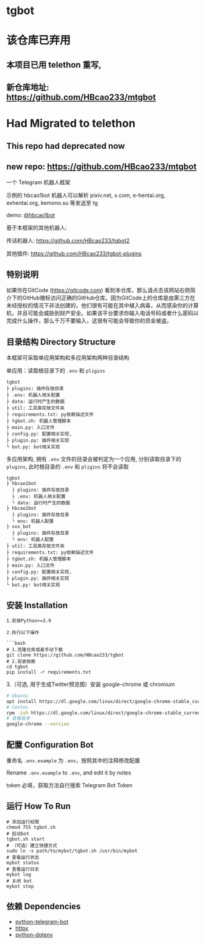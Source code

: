 # tgbot
# 该仓库已弃用
## 本项目已用 telethon 重写,
## 新仓库地址: https://github.com/HBcao233/mtgbot
# Had Migrated to telethon
## This repo had deprecated now
## new repo: https://github.com/HBcao233/mtgbot

一个 Telegram 机器人框架

示例的 hbcao1bot 机器人可以解析 pixiv.net, x.com, e-hentai.org, exhentai.org, kemono.su 等发送至 tg

demo: [@hbcao1bot](https://t.me/hbcao1bot)

基于本框架的其他机器人: 

传话机器人: https://github.com/HBcao233/tgbot2

其他插件: https://github.com/HBcao233/tgbot-plugins

## 特别说明

如果你在GitCode (https://gitcode.com) 看到本仓库，那么请点击该网站右侧简介下的GitHub徽标访问正确的GitHub仓库。因为GitCode上的仓库是由第三方在未经授权的情况下非法创建的，他们很有可能在其中植入病毒，从而感染你的计算机，并且可能会威胁到财产安全。如果该平台要求你输入电话号码或者什么密码以完成什么操作，那么千万不要输入，这很有可能会导致你的资金被盗。

## 目录结构 Directory Structure
本框架可采取单应用架构和多应用架构两种目录结构

单应用：读取根目录下的 `.env` 和 `pligins`
```
tgbot
├ plugins: 插件存放目录
├ .env: 机器人相关配置
├ data: 运行时产生的数据
├ util: 工具类存放文件夹
├ requirements.txt: py依赖描述文件
├ tgbot.sh: 机器人管理脚本
├ main.py: 入口文件
├ config.py: 配置相关实现,
├ plugin.py: 插件相关实现
└ bot.py: bot相关实现
```

多应用架构, 拥有 `.env` 文件的目录会被判定为一个应用, 分别读取目录下的 `plugins`, 此时根目录的 `.env` 和 `pligins` 将不会读取
```
tgbot
├ hbcao1bot
  ├ plugins: 插件存放目录
  ├ .env: 机器人相关配置
  └ data: 运行时产生的数据
├ hbcao2bot
  ├ plugins: 插件存放目录
  └ env: 机器人配置
├ xxx_bot
  ├ plugins: 插件存放目录
  └ env: 机器人配置
├ util: 工具类存放文件夹
├ requirements.txt: py依赖描述文件
├ tgbot.sh: 机器人管理脚本
├ main.py: 入口文件
├ config.py: 配置相关实现,
├ plugin.py: 插件相关实现
└ bot.py: bot相关实现
```

## 安装 Installation
```
1.安装Python>=3.9

2.执行以下操作

```bash
# 1.克隆仓库或者手动下载
git clone https://github.com/HBcao233/tgbot
# 2.安装依赖
cd tgbot
pip install -r requirements.txt
```

3.（可选, 用于生成Twitter预览图）安装 google-chrome 或 chromium

```bash
# Ubantu
apt install https://dl.google.com/linux/direct/google-chrome-stable_current_amd64.deb
# Centos
rpm -ivh https://dl.google.com/linux/direct/google-chrome-stable_current_x86_64.rpm
# 查看版本
google-chrome --version
```


## 配置 Configuration Bot
重命名 `.env.example` 为 `.env`，按照其中的注释修改配置

Rename `.env.example` to `.env`, and edit it by notes

token 必填，获取方法自行搜索 Telegram Bot Token

## 运行 How To Run
```
# 添加运行权限
chmod 755 tgbot.sh
# 启动bot
tgbot.sh start
# （可选）建立快捷方式
sudo ln -s path/to/mybot/tgbot.sh /usr/bin/mybot
# 查看运行状态
mybot status
# 查看运行日志
mybot log
# 关闭 bot
mybot stop
```

## 依赖 Dependencies
* [python-telegram-bot](https://github.com/python-telegram-bot/python-telegram-bot)
* [httpx](https://github.com/encode/httpx)
* [python-dotenv](https://github.com/theskumar/python-dotenv)